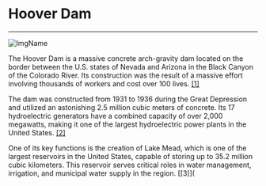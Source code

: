# Hoover Dam
***
![ImgName](https://graylinelasvegas.com/wp-content/uploads/2023/02/view-of-hoover-dam.jpg)

The Hoover Dam is a massive concrete arch-gravity dam located on the border between the U.S. states of Nevada and Arizona in the Black Canyon of the Colorado River. Its construction was the result of a massive effort involving thousands of workers and cost over 100 lives. [[1]](https://graylinelasvegas.com/8-powerful-facts-you-didnt-know-about-hoover-dam/)

The dam was constructed from 1931 to 1936 during the Great Depression and utilized an astonishing 2.5 million cubic meters of concrete. Its 17 hydroelectric generators have a combined capacity of over 2,000 megawatts, making it one of the largest hydroelectric power plants in the United States. [[2]](https://www.my-travelworld.de/usa/hoover-dam/) 

One of its key functions is the creation of Lake Mead, which is one of the largest reservoirs in the United States, capable of storing up to 35.2 million cubic kilometers. This reservoir serves critical roles in water management, irrigation, and municipal water supply in the region. [[3]](
